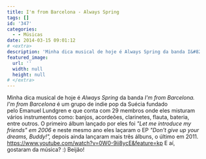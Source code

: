 ```yaml
---
title: I'm from Barcelona - Always Spring
tags: []
id: '347'
categories:
  - - Músicas
date: 2014-03-15 09:01:12
# <extra>
description: 'Minha dica musical de hoje é Always Spring da banda I&#8217;m from Barcelona. I&#8217;m from Barcelona é um grupo de indie pop da Suécia fundado pelo Emanuel Lundgren e que conta com 29 membros onde eles misturam vários instrumentos como: banjos, acordeões, clarinetes, flauta, bateria, entre outros. O primeiro álbum lançado por eles foi &#8220;Let me introduce my friends&#8221; em 2006 e neste mesmo ano eles laçaram o EP &#8220;Don&#8217;t give up your dreams, Buddy!&#8221;, depois ainda lançaram mais três álbuns, o último em 2011. E aí, gostaram da música? 🙂 Beijão!'
featured_image: 
  url: ''
  width: null
  height: null
# </extra>
---
```


Minha dica musical de hoje é _Always Spring_ da banda _I'm from Barcelona._ _I'm from Barcelona_ é um grupo de indie pop da Suécia fundado pelo Emanuel Lundgren e que conta com 29 membros onde eles misturam vários instrumentos como: banjos, acordeões, clarinetes, flauta, bateria, entre outros. O primeiro álbum lançado por eles foi _"Let me introduce my friends" em 2006_ e neste mesmo ano eles laçaram o EP _"Don't give up your dreams, Buddy!",_ depois ainda lançaram mais três álbuns, o último em 2011. https://www.youtube.com/watch?v=0W0-9ii8ycE&feature=kp E aí, gostaram da música? :) Beijão!
